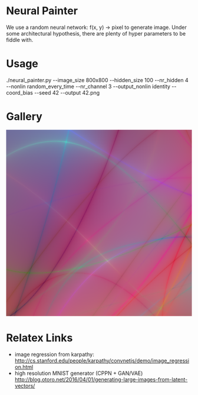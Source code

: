 # Neural Painter
We use a random neural network: f(x, y) -> pixel to generate image.
Under some architectural hypothesis, there are plenty of hyper parameters to be fiddle with.

# Usage
./neural_painter.py --image_size 800x800 --hidden_size 100 --nr_hidden 4 --nonlin random_every_time --nr_channel 3 --output_nonlin identity --coord_bias --seed 42 --output 42.png

# Gallery

<img class="screenshots" src="gallery/example-batch_norm:False-batch_norm_position:before_nonlin-coord_bias:True-hidden_size:42-image_size:800x800-nonlin:random_every_time-nr_channel:3-nr_hidden:3-output_nonlin:identity-recurrent:False-seed:695-use_bias:False.png" alt="example image">


# Relatex Links
- image regression from karpathy:
	http://cs.stanford.edu/people/karpathy/convnetjs/demo/image_regression.html
- high resolution MNIST generator (CPPN + GAN/VAE)
	http://blog.otoro.net/2016/04/01/generating-large-images-from-latent-vectors/

